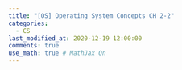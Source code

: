 ```yaml
---
title: "[OS] Operating System Concepts CH 2-2"
categories: 
  - CS
last_modified_at: 2020-12-19 12:00:00
comments: true
use_math: true # MathJax On
---
```

